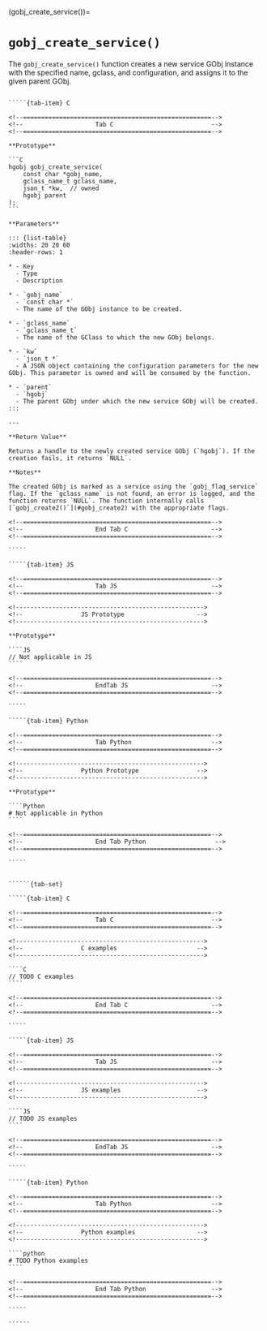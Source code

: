 <!-- ============================================================== -->
(gobj_create_service())=
# `gobj_create_service()`
<!-- ============================================================== -->

The `gobj_create_service()` function creates a new service GObj instance with the specified name, gclass, and configuration, and assigns it to the given parent GObj.

<!------------------------------------------------------------>
<!--                    Prototypes                          -->
<!------------------------------------------------------------>

``````{tab-set}

`````{tab-item} C

<!--====================================================-->
<!--                    Tab C                           -->
<!--====================================================-->

**Prototype**

```C
hgobj gobj_create_service(
    const char *gobj_name,
    gclass_name_t gclass_name,
    json_t *kw,  // owned
    hgobj parent
);
```

**Parameters**

::: {list-table}
:widths: 20 20 60
:header-rows: 1

* - Key
  - Type
  - Description

* - `gobj_name`
  - `const char *`
  - The name of the GObj instance to be created.

* - `gclass_name`
  - `gclass_name_t`
  - The name of the GClass to which the new GObj belongs.

* - `kw`
  - `json_t *`
  - A JSON object containing the configuration parameters for the new GObj. This parameter is owned and will be consumed by the function.

* - `parent`
  - `hgobj`
  - The parent GObj under which the new service GObj will be created.
:::

---

**Return Value**

Returns a handle to the newly created service GObj (`hgobj`). If the creation fails, it returns `NULL`.

**Notes**

The created GObj is marked as a service using the `gobj_flag_service` flag. If the `gclass_name` is not found, an error is logged, and the function returns `NULL`. The function internally calls [`gobj_create2()`](#gobj_create2) with the appropriate flags.

<!--====================================================-->
<!--                    End Tab C                       -->
<!--====================================================-->

`````

`````{tab-item} JS

<!--====================================================-->
<!--                    Tab JS                          -->
<!--====================================================-->

<!---------------------------------------------------->
<!--                JS Prototype                    -->
<!---------------------------------------------------->

**Prototype**

````JS
// Not applicable in JS
````

<!--====================================================-->
<!--                    EndTab JS                       -->
<!--====================================================-->

`````

`````{tab-item} Python

<!--====================================================-->
<!--                    Tab Python                      -->
<!--====================================================-->

<!---------------------------------------------------->
<!--                Python Prototype                -->
<!---------------------------------------------------->

**Prototype**

````Python
# Not applicable in Python
````

<!--====================================================-->
<!--                    End Tab Python                   -->
<!--====================================================-->

`````

``````

<!------------------------------------------------------------>
<!--                    Examples                            -->
<!------------------------------------------------------------>

```````{dropdown} Examples

``````{tab-set}

`````{tab-item} C

<!--====================================================-->
<!--                    Tab C                           -->
<!--====================================================-->

<!---------------------------------------------------->
<!--                C examples                      -->
<!---------------------------------------------------->

````C
// TODO C examples
````

<!--====================================================-->
<!--                    End Tab C                       -->
<!--====================================================-->

`````

`````{tab-item} JS

<!--====================================================-->
<!--                    Tab JS                          -->
<!--====================================================-->

<!---------------------------------------------------->
<!--                JS examples                     -->
<!---------------------------------------------------->

````JS
// TODO JS examples
````

<!--====================================================-->
<!--                    EndTab JS                       -->
<!--====================================================-->

`````

`````{tab-item} Python

<!--====================================================-->
<!--                    Tab Python                      -->
<!--====================================================-->

<!---------------------------------------------------->
<!--                Python examples                 -->
<!---------------------------------------------------->

````python
# TODO Python examples
````

<!--====================================================-->
<!--                    End Tab Python                  -->
<!--====================================================-->

`````

``````

```````
